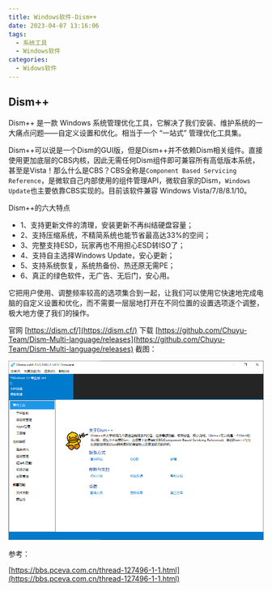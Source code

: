 ```yaml
---
title: Windows软件-Dism++
date: 2023-04-07 13:16:06
tags:
  - 系统工具
  - Windows软件
categories:
  - Widows软件
---
```


## Dism++

Dism++ 是一款 Windows 系统管理优化工具，它解决了我们安装、维护系统的一大痛点问题——自定义设置和优化。相当于一个 “一站式” 管理优化工具集。

Dism++可以说是一个Dism的GUI版，但是Dism++并不依赖Dism相关组件。直接使用更加底层的CBS内核，因此无需任何Dism组件即可兼容所有高低版本系统，甚至是Vista！那么什么是CBS？CBS全称是`Component Based Servicing Reference`，是微软自己内部使用的组件管理API，微软自家的Dism，`Windows Update`也主要依靠CBS实现的。目前该软件兼容 Windows Vista/7/8/8.1/10。

Dism++的六大特点

* 1、支持更新文件的清理，安装更新不再纠结硬盘容量；
* 2、支持压缩系统，不精简系统也能节省最高达33%的空间；
* 3、完整支持ESD，玩家再也不用担心ESD转ISO了；
* 4、支持自主选择Windows Update，安心更新；
* 5、支持系统恢复，系统热备份、热还原无需PE；
* 6、真正的绿色软件，无广告、无后门，安心用。

它把用户使用、调整频率较高的选项集合到一起，让我们可以使用它快速地完成电脑的自定义设置和优化，而不需要一层层地打开在不同位置的设置选项逐个调整，极大地方便了我们的操作。

官网 [https://dism.cf/](https://dism.cf/)
下载 [https://github.com/Chuyu-Team/Dism-Multi-language/releases](https://github.com/Chuyu-Team/Dism-Multi-language/releases)
截图：

![Snipaste_2023-04-07_13-21-12.png](/img1/Snipaste_2023-04-07_13-21-12.png)

参考：

[https://bbs.pceva.com.cn/thread-127496-1-1.html](https://bbs.pceva.com.cn/thread-127496-1-1.html)
